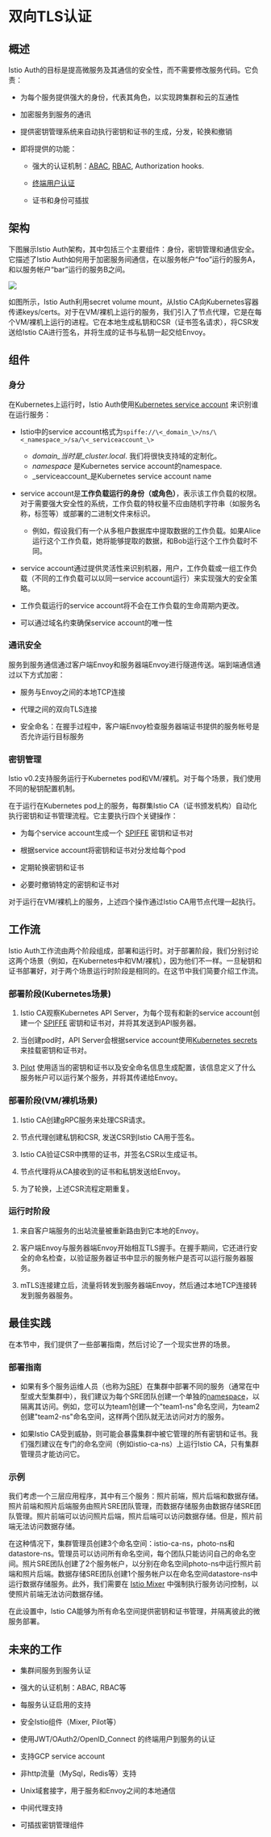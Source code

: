 # 双向TLS认证

## 概述

Istio Auth的目标是提高微服务及其通信的安全性，而不需要修改服务代码。它负责：

* 为每个服务提供强大的身份，代表其角色，以实现跨集群和云的互通性

* 加密服务到服务的通讯

* 提供密钥管理系统来自动执行密钥和证书的生成，分发，轮换和撤销

* 即将提供的功能：

	* 强大的认证机制：[ABAC](https://docs.google.com/document/d/1U2XFmah7tYdmC5lWkk3D43VMAAQ0xkBatKmohf90ICA/edit), [RBAC](https://docs.google.com/document/d/1dKXUEOxrj4TWZKrW7fx_A-nrOdVD4tYolpjgT8DYBTY/edit), Authorization hooks.

	* [终端用户认证](https://docs.google.com/document/d/1rU0OgZ0vGNXVlm_WjA-dnfQdS3BsyqmqXnu254pFnZg/edit)

	* 证书和身份可插拔

## 架构

下图展示Istio Auth架构，其中包括三个主要组件：身份，密钥管理和通信安全。它描述了Istio Auth如何用于加密服务间通信，在以服务帐户“foo”运行的服务A，和以服务帐户“bar”运行的服务B之间。

![](./img/auth/auth.svg)

如图所示，Istio Auth利用secret volume mount，从Istio CA向Kubernetes容器传递keys/certs。对于在VM/裸机上运行的服务，我们引入了节点代理，它是在每个VM/裸机上运行的进程。它在本地生成私钥和CSR（证书签名请求），将CSR发送给Istio CA进行签名，并将生成的证书与私钥一起交给Envoy。

## 组件

### 身分

在Kubernetes上运行时，Istio Auth使用[Kubernetes service account](../../tasks/configure-pod-container/configure-service-account/) 来识别谁在运行服务：

* Istio中的service account格式为`spiffe://\<_domain_\>/ns/\<_namespace_>/sa/\<_serviceaccount_\>`

	* _domain_当时是_cluster.local_. 我们将很快支持域的定制化。
    * _namespace_ 是Kubernetes service account的namespace.
    * _serviceaccount_是Kubernetes service account name

* service account是**工作负载运行的身份（或角色）**，表示该工作负载的权限。对于需要强大安全性的系统，工作负载的特权量不应由随机字符串（如服务名称，标签等）或部署的二进制文件来标识。

	* 例如，假设我们有一个从多租户数据库中提取数据的工作负载。如果Alice运行这个工作负载，她将能够提取的数据，和Bob运行这个工作负载时不同。

* service account通过提供灵活性来识别机器，用户，工作负载或一组工作负载（不同的工作负载可以以同一service account运行）来实现强大的安全策略。

* 工作负载运行的service account将不会在工作负载的生命周期内更改。

* 可以通过域名约束确保service account的唯一性

### 通讯安全

服务到服务通信通过客户端Envoy和服务器端Envoy进行隧道传送。端到端通信通过以下方式加密：

* 服务与Envoy之间的本地TCP连接

* 代理之间的双向TLS连接

* 安全命名：在握手过程中，客户端Envoy检查服务器端证书提供的服务帐号是否允许运行目标服务

### 密钥管理

Istio v0.2支持服务运行于Kubernetes pod和VM/裸机。对于每个场景，我们使用不同的秘钥配置机制。

在于运行在Kubernetes pod上的服务，每群集Istio CA（证书颁发机构）自动化执行密钥和证书管理流程。它主要执行四个关键操作：

* 为每个service account生成一个 [SPIFFE][] 密钥和证书对

* 根据service account将密钥和证书对分发给每个pod

* 定期轮换密钥和证书

* 必要时撤销特定的密钥和证书对

对于运行在VM/裸机上的服务，上述四个操作通过Istio CA用节点代理一起执行。

## 工作流

Istio Auth工作流由两个阶段组成，部署和运行时。对于部署阶段，我们分别讨论这两个场景（例如，在Kubernetes中和VM/裸机），因为他们不一样。一旦秘钥和证书部署好，对于两个场景运行时阶段是相同的。在这节中我们简要介绍工作流。

### 部署阶段(Kubernetes场景)

1. Istio CA观察Kubernetes API Server，为每个现有和新的service account创建一个 [SPIFFE][] 密钥和证书对，并将其发送到API服务器。

2. 当创建pod时，API Server会根据service account使用[Kubernetes secrets][] 来挂载密钥和证书对。

3. [Pilot](../traffic-management/pilot.md) 使用适当的密钥和证书以及安全命名信息生成配置，该信息定义了什么服务帐户可以运行某个服务，并将其传递给Envoy。

### 部署阶段(VM/裸机场景)

1.  Istio CA创建gRPC服务来处理CSR请求。

1.  节点代理创建私钥和CSR, 发送CSR到Istio CA用于签名。

1.  Istio CA验证CSR中携带的证书，并签名CSR以生成证书。

1.  节点代理将从CA接收到的证书和私钥发送给Envoy。

1.  为了轮换，上述CSR流程定期重复。

### 运行时阶段

1. 来自客户端服务的出站流量被重新路由到它本地的Envoy。

2. 客户端Envoy与服务器端Envoy开始相互TLS握手。在握手期间，它还进行安全的命名检查，以验证服务器证书中显示的服务帐户是否可以运行服务器服务。

3. mTLS连接建立后，流量将转发到服务器端Envoy，然后通过本地TCP连接转发到服务器服务。

## 最佳实践

在本节中，我们提供了一些部署指南，然后讨论了一个现实世界的场景。

### 部署指南

* 如果有多个服务运维人员（也称为[SRE][]）在集群中部署不同的服务（通常在中型或大型集群中），我们建议为每个SRE团队创建一个单独的[namespace][]，以隔离其访问。例如，您可以为team1创建一个"team1-ns"命名空间，为team2创建"team2-ns"命名空间，这样两个团队就无法访问对方的服务。

* 如果Istio CA受到威胁，则可能会暴露集群中被它管理的所有密钥和证书。我们强烈建议在专门的命名空间（例如istio-ca-ns）上运行Istio CA，只有集群管理员才能访问它。

### 示例

我们考虑一个三层应用程序，其中有三个服务：照片前端，照片后端和数据存储。照片前端和照片后端服务由照片SRE团队管理，而数据存储服务由数据存储SRE团队管理。照片前端可以访问照片后端，照片后端可以访问数据存储。但是，照片前端无法访问数据存储。

在这种情况下，集群管理员创建3个命名空间：istio-ca-ns，photo-ns和datastore-ns。管理员可以访问所有命名空间，每个团队只能访问自己的命名空间。照片SRE团队创建了2个服务帐户，以分别在命名空间photo-ns中运行照片前端和照片后端。数据存储SRE团队创建1个服务帐户以在命名空间datastore-ns中运行数据存储服务。此外，我们需要在 [Istio Mixer](../policy-and-control/mixer.md) 中强制执行服务访问控制，以使照片前端无法访问数据存储。

在此设置中，Istio CA能够为所有命名空间提供密钥和证书管理，并隔离彼此的微服务部署。

## 未来的工作

* 集群间服务到服务认证

* 强大的认证机制：ABAC, RBAC等

* 每服务认证启用的支持

* 安全Istio组件（Mixer, Pilot等）

* 使用JWT/OAuth2/OpenID_Connect 的终端用户到服务的认证

* 支持GCP service account

* 非http流量（MySql，Redis等）支持

* Unix域套接字，用于服务和Envoy之间的本地通信

* 中间代理支持

* 可插拔密钥管理组件

[SPIFFE]:https://spiffe.github.io/docs/svid
[Kubernetes secrets]:https://kubernetes.io/docs/concepts/configuration/secret/
[SRE]:https://en.wikipedia.org/wiki/Site_reliability_engineering
[namespace]:https://kubernetes.io/docs/tasks/administer-cluster/namespaces-walkthrough/